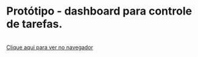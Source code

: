 # Protótipo - dashboard para controle de tarefas.

<br>
<a href="https://mayconpcampos.github.io/Gerenciador-prototipo/" target="_blank">Clique aqui para ver no navegador</a>
